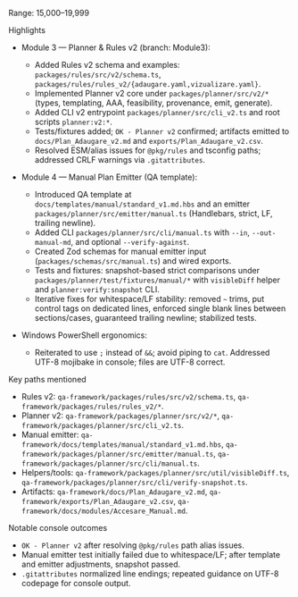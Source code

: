 Range: 15,000–19,999

Highlights

- Module 3 — Planner & Rules v2 (branch: Module3):
  - Added Rules v2 schema and examples: `packages/rules/src/v2/schema.ts`, `packages/rules/rules_v2/{adaugare.yaml,vizualizare.yaml}`.
  - Implemented Planner v2 core under `packages/planner/src/v2/*` (types, templating, AAA, feasibility, provenance, emit, generate).
  - Added CLI v2 entrypoint `packages/planner/src/cli_v2.ts` and root scripts `planner:v2:*`.
  - Tests/fixtures added; `OK - Planner v2` confirmed; artifacts emitted to `docs/Plan_Adaugare_v2.md` and `exports/Plan_Adaugare_v2.csv`.
  - Resolved ESM/alias issues for `@pkg/rules` and tsconfig paths; addressed CRLF warnings via `.gitattributes`.

- Module 4 — Manual Plan Emitter (QA template):
  - Introduced QA template at `docs/templates/manual/standard_v1.md.hbs` and an emitter `packages/planner/src/emitter/manual.ts` (Handlebars, strict, LF, trailing newline).
  - Added CLI `packages/planner/src/cli/manual.ts` with `--in`, `--out-manual-md`, and optional `--verify-against`.
  - Created Zod schemas for manual emitter input (`packages/schemas/src/manual.ts`) and wired exports.
  - Tests and fixtures: snapshot-based strict comparisons under `packages/planner/test/fixtures/manual/*` with `visibleDiff` helper and `planner:verify:snapshot` CLI.
  - Iterative fixes for whitespace/LF stability: removed `~` trims, put control tags on dedicated lines, enforced single blank lines between sections/cases, guaranteed trailing newline; stabilized tests.

- Windows PowerShell ergonomics:
  - Reiterated to use `;` instead of `&&`; avoid piping to `cat`. Addressed UTF-8 mojibake in console; files are UTF-8 correct.

Key paths mentioned

- Rules v2: `qa-framework/packages/rules/src/v2/schema.ts`, `qa-framework/packages/rules/rules_v2/*`.
- Planner v2: `qa-framework/packages/planner/src/v2/*`, `qa-framework/packages/planner/src/cli_v2.ts`.
- Manual emitter: `qa-framework/docs/templates/manual/standard_v1.md.hbs`, `qa-framework/packages/planner/src/emitter/manual.ts`, `qa-framework/packages/planner/src/cli/manual.ts`.
- Helpers/tools: `qa-framework/packages/planner/src/util/visibleDiff.ts`, `qa-framework/packages/planner/src/cli/verify-snapshot.ts`.
- Artifacts: `qa-framework/docs/Plan_Adaugare_v2.md`, `qa-framework/exports/Plan_Adaugare_v2.csv`, `qa-framework/docs/modules/Accesare_Manual.md`.

Notable console outcomes

- `OK - Planner v2` after resolving `@pkg/rules` path alias issues.
- Manual emitter test initially failed due to whitespace/LF; after template and emitter adjustments, snapshot passed.
- `.gitattributes` normalized line endings; repeated guidance on UTF-8 codepage for console output.


